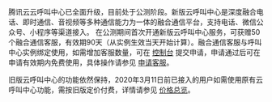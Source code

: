腾讯云云呼叫中心已全面升级，目前处于公测阶段。新版云呼叫中心是深度融合电话、即时通信、音视频等多种通信能力为一体的融合通信平台，支持电话、微信公众号、小程序等渠道接入。
在公测期间首次开通新版云呼叫中心服务，可获赠50个融合通信客服，有效期90天（从实例生效当天开始计算）。融合通信客服与呼叫中心实例绑定使用，如需增加客服数量，可在 [控制台](https://console.cloud.tencent.com/ccc) 提交申请，申请通过后可在申请有效期内免费使用，具体操作请参见 [申请客服](https://cloud.tencent.com/document/product/679/41350)。

旧版云呼叫中心的功能依然保持，2020年3月11日前已接入的用户如需使用原有云呼叫中心功能，需按旧版定价付费，详情请参见 [价格总览](https://cloud.tencent.com/document/product/679/14494)。
